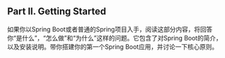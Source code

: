 ## Part II. Getting Started

如果你以Spring Boot或者普通的Spring项目入手，阅读这部分内容，将回答你“是什么”，“怎么做”和“为什么”这样的问题。它包含了对Spring Boot的简介，以及安装说明。带你搭建你的第一个Spring Boot应用，并讨论一下核心原则。